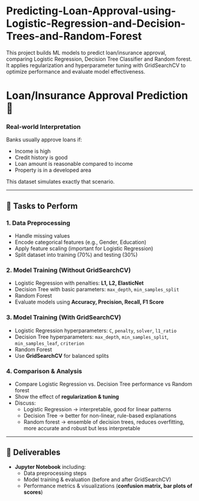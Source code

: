# Predicting-Loan-Approval-using-Logistic-Regression-and-Decision-Trees-and-Random-Forest
This project builds ML models to predict loan/insurance approval, comparing Logistic Regression, Decision Tree Classifier and Random forest. It applies regularization and hyperparameter tuning with GridSearchCV to optimize performance and evaluate model effectiveness.
# Loan/Insurance Approval Prediction 🔎

### Real-world Interpretation
Banks usually approve loans if:
- Income is high  
- Credit history is good  
- Loan amount is reasonable compared to income  
- Property is in a developed area  

This dataset simulates exactly that scenario.  

---

## 📌 Tasks to Perform

### 1. Data Preprocessing
- Handle missing values  
- Encode categorical features (e.g., Gender, Education)  
- Apply feature scaling (important for Logistic Regression)  
- Split dataset into training (70%) and testing (30%)  

### 2. Model Training (Without GridSearchCV)
- Logistic Regression with penalties: **L1, L2, ElasticNet**  
- Decision Tree with basic parameters: `max_depth`, `min_samples_split`
- Random Forest
- Evaluate models using **Accuracy, Precision, Recall, F1 Score**  

### 3. Model Training (With GridSearchCV)
- Logistic Regression hyperparameters: `C`, `penalty`, `solver`, `l1_ratio`  
- Decision Tree hyperparameters: `max_depth`, `min_samples_split`, `min_samples_leaf`, `criterion`
- Random Forest
- Use **GridSearchCV** for balanced splits  

### 4. Comparison & Analysis
- Compare Logistic Regression vs. Decision Tree performance  vs Random forest
- Show the effect of **regularization & tuning**  
- Discuss:  
  - Logistic Regression → interpretable, good for linear patterns  
  - Decision Tree → better for non-linear, rule-based explanations  
  - Random forest → ensemble of decision trees, reduces overfitting, more accurate and robust but less interpretable
---

## 📂 Deliverables
- **Jupyter Notebook** including:  
  - Data preprocessing steps  
  - Model training & evaluation (before and after GridSearchCV)  
  - Performance metrics & visualizations (**confusion matrix, bar plots of scores**)  

